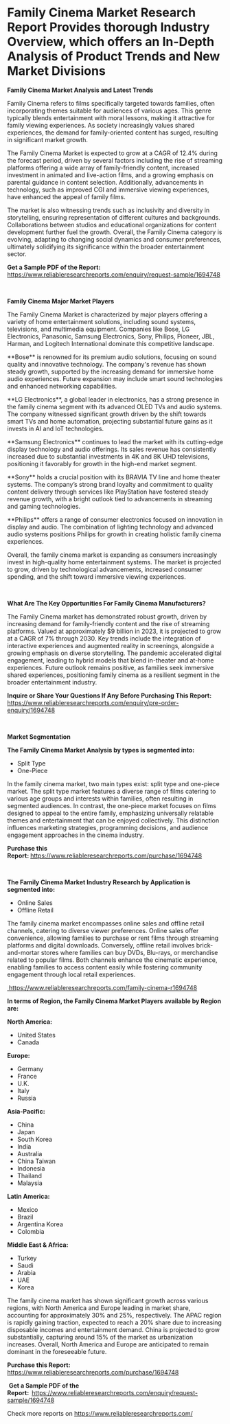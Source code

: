 <p><h1>Family Cinema Market Research Report Provides thorough Industry Overview, which offers an In-Depth Analysis of Product Trends and New Market Divisions</h1></p><p><strong>Family Cinema Market Analysis and Latest Trends</strong></p>
<p><p>Family Cinema refers to films specifically targeted towards families, often incorporating themes suitable for audiences of various ages. This genre typically blends entertainment with moral lessons, making it attractive for family viewing experiences. As society increasingly values shared experiences, the demand for family-oriented content has surged, resulting in significant market growth.</p><p>The Family Cinema Market is expected to grow at a CAGR of 12.4% during the forecast period, driven by several factors including the rise of streaming platforms offering a wide array of family-friendly content, increased investment in animated and live-action films, and a growing emphasis on parental guidance in content selection. Additionally, advancements in technology, such as improved CGI and immersive viewing experiences, have enhanced the appeal of family films. </p><p>The market is also witnessing trends such as inclusivity and diversity in storytelling, ensuring representation of different cultures and backgrounds. Collaborations between studios and educational organizations for content development further fuel the growth. Overall, the Family Cinema category is evolving, adapting to changing social dynamics and consumer preferences, ultimately solidifying its significance within the broader entertainment sector.</p></p>
<p><strong>Get a Sample PDF of the Report:&nbsp;</strong> <a href="https://www.reliableresearchreports.com/enquiry/request-sample/1694748?utm_campaign=3084&utm_medium=2&utm_source=Github&utm_content=ia&utm_term=05042025&utm_id=family-cinema">https://www.reliableresearchreports.com/enquiry/request-sample/1694748</a></p>
<p>&nbsp;</p>
<p><strong>Family Cinema Major Market Players</strong></p>
<p><p>The Family Cinema Market is characterized by major players offering a variety of home entertainment solutions, including sound systems, televisions, and multimedia equipment. Companies like Bose, LG Electronics, Panasonic, Samsung Electronics, Sony, Philips, Pioneer, JBL, Harman, and Logitech International dominate this competitive landscape.</p><p>**Bose** is renowned for its premium audio solutions, focusing on sound quality and innovative technology. The company's revenue has shown steady growth, supported by the increasing demand for immersive home audio experiences. Future expansion may include smart sound technologies and enhanced networking capabilities.</p><p>**LG Electronics**, a global leader in electronics, has a strong presence in the family cinema segment with its advanced OLED TVs and audio systems. The company witnessed significant growth driven by the shift towards smart TVs and home automation, projecting substantial future gains as it invests in AI and IoT technologies.</p><p>**Samsung Electronics** continues to lead the market with its cutting-edge display technology and audio offerings. Its sales revenue has consistently increased due to substantial investments in 4K and 8K UHD televisions, positioning it favorably for growth in the high-end market segment.</p><p>**Sony** holds a crucial position with its BRAVIA TV line and home theater systems. The company’s strong brand loyalty and commitment to quality content delivery through services like PlayStation have fostered steady revenue growth, with a bright outlook tied to advancements in streaming and gaming technologies.</p><p>**Philips** offers a range of consumer electronics focused on innovation in display and audio. The combination of lighting technology and advanced audio systems positions Philips for growth in creating holistic family cinema experiences.</p><p>Overall, the family cinema market is expanding as consumers increasingly invest in high-quality home entertainment systems. The market is projected to grow, driven by technological advancements, increased consumer spending, and the shift toward immersive viewing experiences.</p></p>
<p>&nbsp;</p>
<p><strong>What Are The Key Opportunities For Family Cinema Manufacturers?</strong></p>
<p><p>The Family Cinema market has demonstrated robust growth, driven by increasing demand for family-friendly content and the rise of streaming platforms. Valued at approximately $9 billion in 2023, it is projected to grow at a CAGR of 7% through 2030. Key trends include the integration of interactive experiences and augmented reality in screenings, alongside a growing emphasis on diverse storytelling. The pandemic accelerated digital engagement, leading to hybrid models that blend in-theater and at-home experiences. Future outlook remains positive, as families seek immersive shared experiences, positioning family cinema as a resilient segment in the broader entertainment industry.</p></p>
<p><strong>Inquire or Share Your Questions If Any Before Purchasing This Report:</strong> <a href="https://www.reliableresearchreports.com/enquiry/pre-order-enquiry/1694748?utm_campaign=3084&utm_medium=2&utm_source=Github&utm_content=ia&utm_term=05042025&utm_id=family-cinema">https://www.reliableresearchreports.com/enquiry/pre-order-enquiry/1694748</a></p>
<p>&nbsp;</p>
<p><strong>Market Segmentation</strong></p>
<p><strong>The Family Cinema Market Analysis by types is segmented into:</strong></p>
<p><ul><li>Split Type</li><li>One-Piece</li></ul></p>
<p><p>In the family cinema market, two main types exist: split type and one-piece market. The split type market features a diverse range of films catering to various age groups and interests within families, often resulting in segmented audiences. In contrast, the one-piece market focuses on films designed to appeal to the entire family, emphasizing universally relatable themes and entertainment that can be enjoyed collectively. This distinction influences marketing strategies, programming decisions, and audience engagement approaches in the cinema industry.</p></p>
<p><strong>Purchase this Report:&nbsp;</strong><a href="https://www.reliableresearchreports.com/purchase/1694748?utm_campaign=3084&utm_medium=2&utm_source=Github&utm_content=ia&utm_term=05042025&utm_id=family-cinema">https://www.reliableresearchreports.com/purchase/1694748</a></p>
<p>&nbsp;</p>
<p><strong>The Family Cinema Market Industry Research by Application is segmented into:</strong></p>
<p><ul><li>Online Sales</li><li>Offline Retail</li></ul></p>
<p><p>The family cinema market encompasses online sales and offline retail channels, catering to diverse viewer preferences. Online sales offer convenience, allowing families to purchase or rent films through streaming platforms and digital downloads. Conversely, offline retail involves brick-and-mortar stores where families can buy DVDs, Blu-rays, or merchandise related to popular films. Both channels enhance the cinematic experience, enabling families to access content easily while fostering community engagement through local retail experiences.</p></p>
<p><a href="https://www.reliableresearchreports.com/family-cinema-r1694748?utm_campaign=3084&utm_medium=2&utm_source=Github&utm_content=ia&utm_term=05042025&utm_id=family-cinema">&nbsp;https://www.reliableresearchreports.com/family-cinema-r1694748</a></p>
<p><strong>In terms of Region, the Family Cinema Market Players available by Region are:</strong></p>
<p>
    <p> <strong> North America: </strong>
        <ul>
            <li>United States</li>
            <li>Canada</li>
        </ul>
        </p> 
    <p> <strong> Europe: </strong>
        <ul>
            <li>Germany</li>
            <li>France</li>
            <li>U.K.</li>
            <li>Italy</li>
            <li>Russia</li>
        </ul>
        </p> 
    <p> <strong> Asia-Pacific: </strong>
        <ul>
            <li>China</li>
            <li>Japan</li>
            <li>South Korea</li>
            <li>India</li>
            <li>Australia</li>
            <li>China Taiwan</li>
            <li>Indonesia</li>
            <li>Thailand</li>
            <li>Malaysia</li>
        </ul>
        </p> 
    <p> <strong> Latin America: </strong>
        <ul>
            <li>Mexico</li>
            <li>Brazil</li>
            <li>Argentina Korea</li>
            <li>Colombia</li>
        </ul>
        </p> 
    <p> <strong> Middle East & Africa: </strong>
        <ul>
            <li>Turkey</li>
            <li>Saudi</li>
            <li>Arabia</li>
            <li>UAE</li>
            <li>Korea</li>
        </ul>
    </p>
    </p>
<p><p>The family cinema market has shown significant growth across various regions, with North America and Europe leading in market share, accounting for approximately 30% and 25%, respectively. The APAC region is rapidly gaining traction, expected to reach a 20% share due to increasing disposable incomes and entertainment demand. China is projected to grow substantially, capturing around 15% of the market as urbanization increases. Overall, North America and Europe are anticipated to remain dominant in the foreseeable future.</p></p>
<p><strong>Purchase this Report: </strong><a href="https://www.reliableresearchreports.com/purchase/1694748?utm_campaign=3084&utm_medium=2&utm_source=Github&utm_content=ia&utm_term=05042025&utm_id=family-cinema">https://www.reliableresearchreports.com/purchase/1694748</a></p>
<p>&nbsp;<strong>Get a Sample PDF of the Report:&nbsp;&nbsp;</strong><a href="https://www.reliableresearchreports.com/enquiry/request-sample/1694748?utm_campaign=3084&utm_medium=2&utm_source=Github&utm_content=ia&utm_term=05042025&utm_id=family-cinema">https://www.reliableresearchreports.com/enquiry/request-sample/1694748</a></p>
<p><strong></strong></p>
<p>Check more reports on <a href="https://www.reliableresearchreports.com/?utm_campaign=3084&utm_medium=2&utm_source=Github&utm_content=ia&utm_term=05042025&utm_id=family-cinema">https://www.reliableresearchreports.com/</a></p>